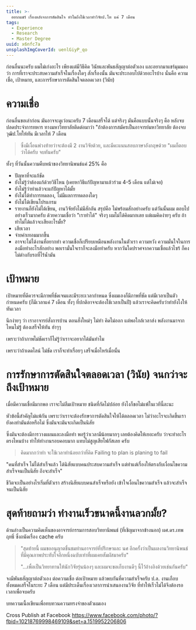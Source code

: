 ```yaml
---
title: >-
  อยากแชร์ เรื่องหลังจาการตัดสินใจ ทำไมถึงใช้เวลาทำวิจัยป.โท แค่ 7 เดือน
tags:
  - Experience
  - Research
  - Master Degree
uuid: x6nfc7a
unsplashImgCoverId: uenlGiyP_qo
---
```


ก่อนอื่นนะครับ ผมไม่เก่งอะไร เพียงแต่มีวิธีคิด วินัยและพันธสัญญาต่อตัวเอง และอยากมาแชร์มุมมองว่า การที่เราจะประสบความสำเร็จในเรื่องใดๆ สักเรื่องนั้น มันจะประกอบไปด้วยอะไรบ้าง
นั่นคือ ความเชื่อ, เป้าหมาย, และการรักษาการตัดสินใจตลอดเวลา (วินัย)

# ความเชื่อ

ก่อนอื่นขอเล่าก่อน มันอาจจะดูเว่อนะครับ 7 เดือนเสร็จได้ แต่จริงๆ มันคือแบบนั้นจริงๆ คือ หลังจบปลดประจำการทหาร ทางมหาวิทยาลัยติดต่อมาว่า "ถ้าต้องการสมัครเป็นอาจารย์มหาวิทยาลัย ต้องจบวุฒิป.โทให้ทัน มีเวลาให้ 7 เดือน

> ซึ่งมีเงื่อนพ่วงท้ายว่าจะต้องมี 2 งานวิจัยด้วย, และมีคะแนนสอบภาษาอังกฤษด้วย
> "ผมก็ตอบว่าได้ครับ จบทันครับ"

ทั้งๆ ที่วันนั้นความคืบหน้าของวิทยานิพนธ์แค่ 25% คือ
- ปัญหาที่จะแก้ชัด
- ยังไม่รู้ว่าต้องแก้ด้วยวิธีไหน (เคยหาวิธีแก้ปัญหามาแล้วร่วม 4-5 เดือน แต่ไม่เจอ)
- ยังไม่รู้ว่าทำแล้วจะแก้ปัญหาได้มั้ย
- ยังไม่ได้ทำการทดลอง, ไม่มีผลการทดลองใดๆ
- ยังไม่ได้เขียนโปรแกรม
- รายงานก็ยังไม่ได้เขียน, งานวิจัยยังไม่มีสักอัน
สรุปคือ ไม่พร้อมสักอย่างครับ
แต่วันนั้นผม ตอบไปอย่างเร็วมากครับ ด้วยความเชื่อว่า
"เราทำได้"
จริงๆ ผมไม่ได้คิดมากเลย แต่ผมคิดง่ายๆ ครับ ถ้าทำไม่ได้แล้วจะเสียอะไรมั้ย?
- เสียเวลา
- จ่ายค่าเทอมมากขึ้น
- อาจจะไม่ได้งานที่อยากทำ
ความเชื่อก็เปรียบเหมือนพลังงานในตัวเรา ความหวัง ความมั่นใจในการลงมือทำอะไรสักอย่าง พอเรามั่นใจเราก็จะลงมือทำครับ
หากวันใดปราศจากความเชื่อแล้วไซร้ ก็คงไม่ต่างกับรถที่ไร้น้ำมัน

# เป้าหมาย
เป้าหมายที่ดีควรจะมีภาพที่ชัดเจนและมีระยะเวลากำหนด
ซึ่งผมเองก็มีภาพที่ชัด แต่มีเวลาเป็นตัวกำหนดครับ (ก็มีเวลาแค่ 7 เดือน ทั้งๆ ที่ปกติอาจจะต้องใช้เวลาเป็นปี) แล้วเราจะคิดครับว่าทำยังไงให้ทันเวลา

นึกง่ายๆ ว่า เราอาจารย์สั่งการบ้าน ตอนสั่งใหม่ๆ ไม่ทำ คิดไม่ออก แต่พอใกล้เวลาส่ง พลังงานมาจากไหนไม่รู้ ต้องเสร็จให้ทัน ฮ่าๆๆ

เพราะว่าถ้าภาพไม่ชัดเราก็ไม่รู้ว่าเราจะอยากได้มันทำไม

เพราะว่าถ้าเดดไลน์ ไม่ชัด เราก็จะทำเรื่อยๆ เสร็จเมื่อไหร่เมื่อนั้น

# การรักษาการตัดสินใจตลอดเวลา (วินัย) จนกว่าจะถึงเป้าหมาย

เมื่อมีความเชื่อมีมากพอ เราจะไม่ลืมเป้าหมาย ชนิดที่กัดไม่ปล่อย ยังไงก็ขอไม่แพ้ในเวทีนี้ละนะ

หัวข้อนี้สำคัญไม่แพ้กัน เพราะว่าเราจะต้องรักษาการตัดสินใจให้ได้ตลอดเวลา ไม่ว่าอะไรจะเกิดขึ้นเรายังคงทำมันต่อหรือไม่ ซึ่งมันจะมันจะเกิดเป็นนิสัย

ซึ่งมันจะต้องมีการวางแผนและลงมือทำ พอรู้ว่าเวลามีน้อยมากๆ เลยต้องคิดให้เยอะครับ ว่าจะทำอะไรตรงไหนบ้าง ทำให้ทำงานรอบคอบมาก แทบไม่สูญเสียโฟกัสเลย ครับ

> คิดมากกว่าทำ จะใช้เวลาทำน้อยกว่าที่คิด
> Failing to plan is planing to fail

"คนที่สำเร็จ ไม่ได้สำเร็จแล้ว ได้นิสัยแบบคนประสบความสำเร็จ
แต่ทำแต่เรื่องให้ตรงกับเงื่อนไขความสำเร็จจนเป็นนิสัย ถึงจะสำเร็จ"

ชีวิตจะเป็นอย่างไรเริ่มที่ตัวเรา สร้างนิสัยแบบคนสำเร็จหรือยัง
เข้าใจเงื่อนไขความสำเร็จ แล้วจะสำเร็จจนเป็นนิสัย

# สุดท้ายถามว่า ทำงานเร็วขนาดนี้งานลวกมั้ย?

ด้านล่างเป็นความคิดเห็นของอาจารย์กรรมการสอบวิทยานิพนธ์ (ที่เชิญมาจากข้างนอก) ผศ.ดร.เทพฤทธิ์ ซึ่งถนัดเรื่อง cache ครับ

> "สุดท้ายนี้ ผมขออนุญาตชื่นชมท่านอาจารย์ที่ปรึกษาและ นศ อีกครั้งว่าเป็นผลงานวิทยานิพนธ์ที่มีคุณภาพประทับใจอีกหนึ่งฉบับเท่าที่ผมเคยสัมผัสมาครับ"
>
> "...เพื่อเป็นวิทยาทานให้นักวิจัยรุ่นน้องๆ และผมจะขอเก็บงานดีๆ นี้ไว้อ้างอิงด้วยเช่นกันครับ"

จงมีพันธสัญญาต่อตัวเอง ต่อความเชื่อ ต่อเป้าหมาย
แล้วพบกันที่ความสำเร็จครับ
ป.ล. งานเกือบทั้งหมดเสร็จในระยะ 7 เดือน แต่มีประเด็นเรื่องเวลาการนำเสนองานวิจัย ที่ทำให้เร็วไม่ได้จึงต้องรอเวลาเพื่อจบครับ

บทความเนื้อเขียนเพื่อทบทวนความทรงจำของตัวผมเอง

Cross Publish at Facebook <https://www.facebook.com/photo/?fbid=10218769998469109&set=a.1519952206806>
